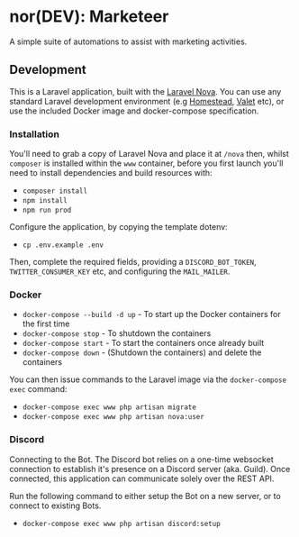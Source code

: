 # nor(DEV): Marketeer

A simple suite of automations to assist with marketing activities.

## Development

This is a Laravel application, built with the [Laravel Nova](https://nova.laravel.com/). You can use any standard Laravel development environment (e.g [Homestead](https://laravel.com/docs/homestead), [Valet](https://laravel.com/docs/8.x/valet) etc), or use the included Docker image and docker-compose specification.

### Installation

You'll need to grab a copy of Laravel Nova and place it at `/nova` then, whilst `composer` is installed within the `www` container, before you first launch you'll need to install dependencies and build resources with:

- `composer install`
- `npm install`
- `npm run prod`

Configure the application, by copying the template dotenv:

- `cp .env.example .env`

Then, complete the required fields, providing a `DISCORD_BOT_TOKEN`, `TWITTER_CONSUMER_KEY` etc, and configuring the `MAIL_MAILER`.

### Docker

- `docker-compose --build -d up` - To start up the Docker containers for the first time
- `docker-compose stop` - To shutdown the containers
- `docker-compose start` - To start the containers once already built
- `docker-compose down` - (Shutdown the containers) and delete the containers

You can then issue commands to the Laravel image via the `docker-compose exec` command:

- `docker-compose exec www php artisan migrate`
- `docker-compose exec www php artisan nova:user`

### Discord

Connecting to the Bot. The Discord bot relies on a one-time websocket connection to establish it's presence on a Discord server (aka. Guild). Once connected, this application can communicate solely over the REST API.

Run the following command to either setup the Bot on a new server, or to connect to existing Bots.

- `docker-compose exec www php artisan discord:setup`
